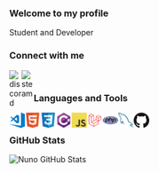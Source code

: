 ### Welcome to my profile
Student and Developer

### Connect with me
[<img align="left" target="_blank" alt="discord" width="22px" src="https://cdn.jsdelivr.net/npm/simple-icons@v3/icons/discord.svg" />][discord]
[<img align="left" target="_blank" alt="steam" width="22px" src="https://cdn.jsdelivr.net/npm/simple-icons@v3/icons/steam.svg" />][steam]

[discord]:https://discord.gg/ajmfh9EFg5
[steam]:https://steamcommunity.com/id/OFFF777/
<br />

### Languages and Tools
<img align="left" alt="Visual Studio Code" width="28px" src="https://raw.githubusercontent.com/github/explore/80688e429a7d4ef2fca1e82350fe8e3517d3494d/topics/visual-studio-code/visual-studio-code.png" />
<img align="left" alt="HTML5" width="28px" src="https://raw.githubusercontent.com/devicons/devicon/master/icons/html5/html5-original.svg" />
<img align="left" alt="CSS3" width="28px" src="https://raw.githubusercontent.com/devicons/devicon/master/icons/css3/css3-original.svg" />
<img align="left" alt="CSHARP" width="28px" src="https://raw.githubusercontent.com/devicons/devicon/master/icons/csharp/csharp-original.svg" />
<img align="left" alt="JavaScript" width="28px" src="https://raw.githubusercontent.com/devicons/devicon/master/icons/javascript/javascript-original.svg" /> 
<img align="left" alt="Laravel" width="28px" src="https://raw.githubusercontent.com/github/explore/56a826d05cf762b2b50ecbe7d492a839b04f3fbf/topics/laravel/laravel.png" />
<img align="left" alt="PHP" width="28px" src="https://raw.githubusercontent.com/github/explore/80688e429a7d4ef2fca1e82350fe8e3517d3494d/topics/php/php.png" />
<img align="left" alt="MySQL" width="28px" src="https://raw.githubusercontent.com/devicons/devicon/master/icons/mysql/mysql-original.svg" />
<img align="left" alt="GitHub" width="28px" src="https://raw.githubusercontent.com/github/explore/78df643247d429f6cc873026c0622819ad797942/topics/github/github.png" />
<br>

### GitHub Stats
<img align="left" alt="Nuno GitHub Stats" src="https://github-readme-stats.vercel.app/api?username=Nuno777&theme=dark&show_icons=true" />

<!--
**Nuno777/Nuno777** is a ✨ _special_ ✨ repository because its `README.md` (this file) appears on your GitHub profile.

Here are some ideas to get you started:

- 🔭 I’m currently working on ...
- 🌱 I’m currently learning ...
- 👯 I’m looking to collaborate on ...
- 🤔 I’m looking for help with ...
- 💬 Ask me about ...
- 📫 How to reach me: ...
- 😄 Pronouns: ...
- ⚡ Fun fact: ...
-->
